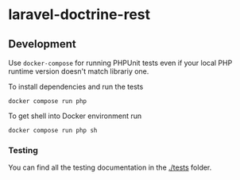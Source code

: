 # laravel-doctrine-rest

## Development
Use `docker-compose` for running PHPUnit tests even if your local PHP runtime version doesn't match librariy one.

To install dependencies and run the tests
```shell
docker compose run php
```

To get shell into Docker environment run
```shell
docker compose run php sh
```

### Testing
You can find all the testing documentation in the [./tests](./tests) folder.
